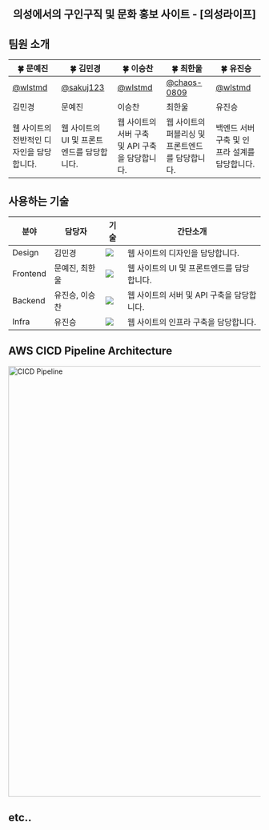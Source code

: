 <div align="center">
  <h2>의성에서의 구인구직 및 문화 홍보 사이트 - [의성라이프]</h2>
</div>

## 팀원 소개
<table align=center>
    <thead>
        <tr>
            <th style="text-align:center;" >🍀 문예진</th>
            <th style="text-align:center;" >🍀 김민경</th>
            <th style="text-align:center;" >🍀 이승찬</th>
            <th style="text-align:center;" >🍀 최한울</th>
            <th style="text-align:center;" >🍀 유진승</th>
        </tr>
    </thead>
    <tbody>
      <tr>
        <td><a href="https://github.com/wlstmd">@wlstmd</a></td>
        <td><a href="https://github.com/sakuj123">@sakuj123</a></td>
        <td><a href="https://github.com/wlstmd">@wlstmd</a></td>
        <td><a href="https://github.com/chaos-0809">@chaos-0809</a></td>
        <td><a href="https://github.com/wlstmd">@wlstmd</a></td>
      </tr>
          <td>김민경</td>  
          <td>문예진</td>
          <td>이승찬</td>
          <td>최한울</td>
          <td>유진승</td>
      </tr>
      <tr>
          <td width="200">웹 사이트의 전반적인 디자인을 담당합니다.</td>
          <td width="200">웹 사이트의 UI 및 프론트엔드를 담당합니다.</td>
          <td width="200">웹 사이트의 서버 구축 및 API 구축을 담당합니다.</td>
          <td width="200">웹 사이트의 퍼블리싱 및 프론트엔드를 담당합니다.</td>
          <td width="200">백엔드 서버 구축 및 인프라 설계를 담당합니다.</td>
      </tr>
    </tbody>
</table>


## 사용하는 기술

| 분야 | 담당자 | 기술 | 간단소개 |
| ------------- | ---------------------- | -------------------------- | ---------------- |
| Design  | 김민경 | <img src="https://img.shields.io/badge/figma-F24E1E?style=flat-square&logo=figma&logoColor=white"/>| 웹 사이트의 디자인을 담당합니다. |
| Frontend | 문예진, 최한울 | <img src="https://img.shields.io/badge/React-61DAFB?style=flat-square&logo=React&logoColor=white"/>| 웹 사이트의 UI 및 프론트엔드를 담당합니다. |
| Backend | 유진승, 이승찬 | <img src="https://img.shields.io/badge/NestJS-E0234E?style=flat-square&logo=NestJS&logoColor=white"/>| 웹 사이트의 서버 및 API 구축을 담당합니다. |
| Infra | 유진승 | <img src="https://img.shields.io/badge/AWS-000000?style=flat-square&logo=AmazonAWS&logoColor=white"/>| 웹 사이트의 인프라 구축을 담당합니다. |

## AWS CICD Pipeline Architecture

<img width="861" alt="CICD Pipeline" src="https://github.com/gbsw-apd/.github/assets/127307160/5bf2a259-c011-4738-b967-d16b83291677">

## etc..
